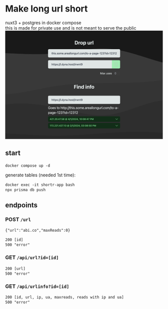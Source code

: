 # Make long url short

nuxt3 + postgres in docker compose  
this is made for private use and is not meant to serve the public
![alt text](image.png)

## start

`docker compose up -d`

generate tables (needed 1st time):

```
docker exec -it shortr-app bash
npx prisma db push
```

## endpoints

### POST `/url`

```
{"url":"abi.co","maxReads":0}
```

```
200 [id]
500 "error"
```

### GET `/api/url?id=[id]`

```
200 [url]
500 "error"
```

### GET `/api/urlinfo?id=[id]`

```
200 [id, url, ip, ua, maxreads, reads with ip and ua]
500 "error"
```
